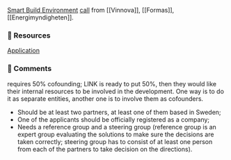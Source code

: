 
 [Smart Build Environment](https://www.smartbuilt.se/) [call](https://formas.se/soka-finansiering/alla-utlysningar/utlysningar/2024-10-15-smart-built-environment-digitalt-samhallsbyggande-i-praktiken.html)  from [[Vinnova]], [[Formas]], [[Energimyndigheten]].

### 💎 Resources

[Application]([https://docs.google.com/document/d/1Nw39aLQXX1vT108xCehXid6ua1sFzgRvoNgCRudiSdM/edit?usp=drive_link](https://docs.google.com/document/d/1Nw39aLQXX1vT108xCehXid6ua1sFzgRvoNgCRudiSdM/edit?usp=drive_link&authuser=4))


### 📝 Comments
requires 50% cofounding; LINK is ready to put 50%, then they would like their internal resources to be involved in the development. One way is to do it as separate entities, another one is to involve them as cofounders.
* Should be at least two partners, at least one of them based in Sweden;
* One of the applicants should be officially registered as a company;
* Needs a reference group and a steering group (reference group is an expert group evaluating the solutions to make sure the decisions are taken correctly; steering group has to consist of at least one person from each of the partners to take decision on the directions).